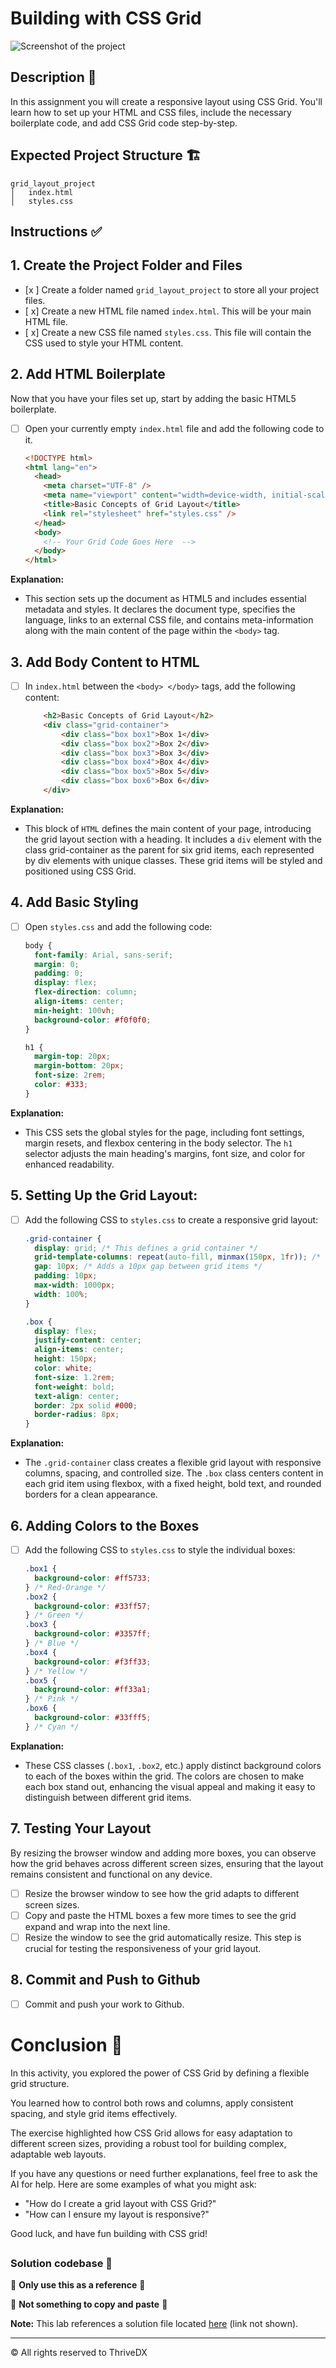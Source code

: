  # Building with CSS Grid

![Screenshot of the project](assets/images/example.png)

## Description 📄
In this assignment you will create a responsive layout using CSS Grid. You'll learn how to set up your HTML and CSS files, include the necessary boilerplate code, and add CSS Grid code step-by-step.

## Expected Project Structure 🏗️

```plaintext
grid_layout_project
│   index.html
│   styles.css
```

## Instructions ✅

## 1. **Create the Project Folder and Files**
- [x ] Create a folder named `grid_layout_project` to store all your project files.
- [ x] Create a new HTML file named `index.html`. This will be your main HTML file.
- [ x] Create a new CSS file named `styles.css`. This file will contain the CSS used to style your HTML content.

## 2. **Add HTML Boilerplate**
Now that you have your files set up, start by adding the basic HTML5 boilerplate.

- [ ] Open your currently empty `index.html` file and add the following code to it.

   ```html
   <!DOCTYPE html>
   <html lang="en">
     <head>
       <meta charset="UTF-8" />
       <meta name="viewport" content="width=device-width, initial-scale=1.0" />
       <title>Basic Concepts of Grid Layout</title>
       <link rel="stylesheet" href="styles.css" />
     </head>
     <body>
       <!-- Your Grid Code Goes Here  -->
     </body>
   </html>
   ```

**Explanation:** 
- This section sets up the document as HTML5 and includes essential metadata and styles. It declares the document type, specifies the language, links to an external CSS file, and contains meta-information along with the main content of the page within the `<body>` tag.

## 3. **Add Body Content to HTML**

- [ ] In `index.html` between the `<body> </body>` tags, add the following content:

   ```html
       <h2>Basic Concepts of Grid Layout</h2>
       <div class="grid-container">
           <div class="box box1">Box 1</div>
           <div class="box box2">Box 2</div>
           <div class="box box3">Box 3</div>
           <div class="box box4">Box 4</div>
           <div class="box box5">Box 5</div>
           <div class="box box6">Box 6</div>
       </div>
   ```

**Explanation:** 
-  This block of `HTML` defines the main content of your page, introducing the grid layout section with a heading. 
It includes a `div` element with the class grid-container as the parent for six grid items, each represented by div elements with unique classes.
These grid items will be styled and positioned using CSS Grid.

## 4. **Add Basic Styling**

- [ ] Open `styles.css` and add the following code:

   ```css
   body {
     font-family: Arial, sans-serif;
     margin: 0;
     padding: 0;
     display: flex;
     flex-direction: column;
     align-items: center;
     min-height: 100vh;
     background-color: #f0f0f0;
   }

   h1 {
     margin-top: 20px;
     margin-bottom: 20px;
     font-size: 2rem;
     color: #333;
   }
   ```

**Explanation:** 

- This CSS sets the global styles for the page, including font settings, margin resets, and flexbox centering in the body selector. The `h1` selector adjusts the main heading's margins, font size, and color for enhanced readability.

## 5. **Setting Up the Grid Layout:**

- [ ] Add the following CSS to `styles.css` to create a responsive grid layout:

   ```css
   .grid-container {
     display: grid; /* This defines a grid container */
     grid-template-columns: repeat(auto-fill, minmax(150px, 1fr)); /* Creates responsive columns that fit the available space */
     gap: 10px; /* Adds a 10px gap between grid items */
     padding: 10px;
     max-width: 1000px;
     width: 100%;
   }

   .box {
     display: flex;
     justify-content: center;
     align-items: center;
     height: 150px;
     color: white;
     font-size: 1.2rem;
     font-weight: bold;
     text-align: center;
     border: 2px solid #000;
     border-radius: 8px;
   }
   ```

**Explanation:**
- The `.grid-container` class creates a flexible grid layout with responsive columns, spacing, and controlled size. The `.box` class centers content in each grid item using flexbox, with a fixed height, bold text, and rounded borders for a clean appearance.

## 6. **Adding Colors to the Boxes**

- [ ] Add the following CSS to `styles.css` to style the individual boxes:

   ```css
   .box1 {
     background-color: #ff5733;
   } /* Red-Orange */
   .box2 {
     background-color: #33ff57;
   } /* Green */
   .box3 {
     background-color: #3357ff;
   } /* Blue */
   .box4 {
     background-color: #f3ff33;
   } /* Yellow */
   .box5 {
     background-color: #ff33a1;
   } /* Pink */
   .box6 {
     background-color: #33fff5;
   } /* Cyan */
   ```

**Explanation:**

- These CSS classes (`.box1`, `.box2`, etc.) apply distinct background colors to each of the boxes within the grid. The colors are chosen to make each box stand out, enhancing the visual appeal and making it easy to distinguish between different grid items.

## 7. **Testing Your Layout**
By resizing the browser window and adding more boxes, you can observe how the grid behaves across different screen sizes, ensuring that the layout remains consistent and functional on any device.

- [ ] Resize the browser window to see how the grid adapts to different screen sizes.
- [ ] Copy and paste the HTML boxes a few more times to see the grid expand and wrap into the next line.
- [ ] Resize the window to see the grid automatically resize. This step is crucial for testing the responsiveness of your grid layout.

## 8. **Commit and Push to Github**
- [ ] Commit and push your work to Github.

# Conclusion 📄

In this activity, you explored the power of CSS Grid by defining a flexible grid structure.

You learned how to control both rows and columns, apply consistent spacing, and style grid items effectively.

The exercise highlighted how CSS Grid allows for easy adaptation to different screen sizes, providing a robust tool for building complex, adaptable web layouts.

If you have any questions or need further explanations, feel free to ask the AI for help. Here are some examples of what you might ask:

- "How do I create a grid layout with CSS Grid?"
- "How can I ensure my layout is responsive?"

Good luck, and have fun building with CSS grid!

##

### Solution codebase 👀
🛑 **Only use this as a reference** 🛑

💾 **Not something to copy and paste** 💾

**Note:**  This lab references a solution file located [here](https://github.com/HackerUSA-CE/aisd-wde-5-building-with-css-grid/tree/solution) (link not shown).

---

© All rights reserved to ThriveDX
